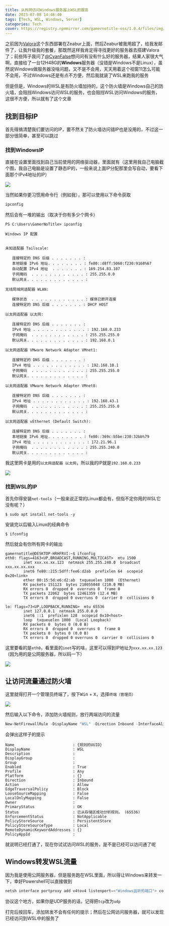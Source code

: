```yaml
---
title: 从外网访问Windows服务器上WSL的服务
date: 2023-07-08 14:46:40
tags: [Tech, WSL, Windows, Server]
categories: Tech
cover: https://registry.npmmirror.com/gamernotitle-oss/1.0.4/files/img/Access-WSL-through-Windows/cover.png
---
```


之前因为[Valora](https://github.com/GamerNoTitle/Valora)这个东西部署在Zeabur上面，然后Zeabur被我用超了，给我发邮件了，让我升级我的套餐，那既然这样我肯定得寻找更好的服务器去搭建Valora了；前些阵子我问了[@CyanFalse](https://github.com/ChenYFan)想问问有没有什么好的服务器，结果人家很大气啊，直接给了一台12H48G的**Windows**服务器（没错是Windows不是Linux），虽然说Windows做服务器没啥问题，又不是不会用，天天用着这个视窗11怎么可能不会用，不过Windows还是有点不方便，然后我就装了WSL来跑我的服务

但是但是，Windows的WSL是有防火墙加持的，这个防火墙是Windows自己的防火墙，会阻挡Windows访问WSL的服务，也会阻挡WSL访问Windows的服务，这很不方便，所以就有了这个文章

## 找到目标IP

首先得搞清楚我们要访问的IP，要不然关了防火墙访问错IP也是没用的，不过这一部分很简单，甚至可以跳过

### 找到WindowsIP

直接在设置里面找到自己当前使用的网络驱动器，里面就有（这里用我自己电脑截个图，我自己电脑是设置了静态IP的，一般来说上面IP分配那里会写自动，要看下面那个IPv4地址的IP）

![](https://registry.npmmirror.com/gamernotitle-oss/1.0.4/files/img/Access-WSL-through-Windows/ApplicationFrameHost-20230708-150548.png)

当然如果你更习惯用命令行（例如我），那可以使用以下命令获取

```powershell
ipconfig
```

然后会有一堆的输出（取决于你有多少个网卡）

```
PS C:\Users\GamerNoTitle> ipconfig

Windows IP 配置


未知适配器 Tailscale:

   连接特定的 DNS 后缀 . . . . . . . :
   本地链接 IPv6 地址. . . . . . . . : fe80::d8ff:5060:f230:9168%67
   自动配置 IPv4 地址  . . . . . . . : 169.254.83.107
   子网掩码  . . . . . . . . . . . . : 255.255.0.0
   默认网关. . . . . . . . . . . . . :

无线局域网适配器 WLAN:

   媒体状态  . . . . . . . . . . . . : 媒体已断开连接
   连接特定的 DNS 后缀 . . . . . . . : DHCP HOST

以太网适配器 以太网:

   连接特定的 DNS 后缀 . . . . . . . :
   IPv4 地址 . . . . . . . . . . . . : 192.168.0.233
   子网掩码  . . . . . . . . . . . . : 255.255.255.0
   默认网关. . . . . . . . . . . . . : 192.168.0.1

以太网适配器 VMware Network Adapter VMnet1:

   连接特定的 DNS 后缀 . . . . . . . :
   IPv4 地址 . . . . . . . . . . . . : 192.168.10.1
   子网掩码  . . . . . . . . . . . . : 255.255.255.0
   默认网关. . . . . . . . . . . . . :

以太网适配器 VMware Network Adapter VMnet8:

   连接特定的 DNS 后缀 . . . . . . . :
   IPv4 地址 . . . . . . . . . . . . : 192.168.43.1
   子网掩码  . . . . . . . . . . . . : 255.255.255.0
   默认网关. . . . . . . . . . . . . :

以太网适配器 vEthernet (Default Switch):

   连接特定的 DNS 后缀 . . . . . . . :
   本地链接 IPv6 地址. . . . . . . . : fe80::369c:b5be:230:32bb%79
   IPv4 地址 . . . . . . . . . . . . : 172.21.96.1
   子网掩码  . . . . . . . . . . . . : 255.255.240.0
   默认网关. . . . . . . . . . . . . :
```

我这里网卡是用的`以太网适配器 以太网`，所以我的IP就是`192.168.0.233`

![](https://registry.npmmirror.com/gamernotitle-oss/1.0.4/files/img/Access-WSL-through-Windows/mstsc-20230708-144616.png)

### 找到WSL的IP

首先你得安装`net-tools`（一般来说正常的Linux都会有，但指不定你用的WSL它没有呢？）

```shell
$ sudo apt install net-tools -y
```

安装完以后输入Linux的经典命令

```shell
$ ifconfig
```

然后就会有你所有网卡的输出

```
gamernotitle@DESKTOP-HRHFRVI:~$ ifconfig
eth0: flags=4163<UP,BROADCAST,RUNNING,MULTICAST>  mtu 1500
        inet xxx.xx.xx.123  netmask 255.255.240.0  broadcast xxx.xx.xx.xxx
        inet6 fe80::215:5dff:fee6:d2ab  prefixlen 64  scopeid 0x20<link>
        ether 00:15:5d:e6:d2:ab  txqueuelen 1000  (Ethernet)
        RX packets 151123  bytes 210055048 (210.0 MB)
        RX errors 0  dropped 0  overruns 0  frame 0
        TX packets 22062  bytes 12461359 (12.4 MB)
        TX errors 0  dropped 0 overruns 0  carrier 0  collisions 0

lo: flags=73<UP,LOOPBACK,RUNNING>  mtu 65536
        inet 127.0.0.1  netmask 255.0.0.0
        inet6 ::1  prefixlen 128  scopeid 0x10<host>
        loop  txqueuelen 1000  (Local Loopback)
        RX packets 0  bytes 0 (0.0 B)
        RX errors 0  dropped 0  overruns 0  frame 0
        TX packets 0  bytes 0 (0.0 B)
        TX errors 0  dropped 0 overruns 0  carrier 0  collisions 0
```

这里要看的是`eth0`，看里面的`inet`写的啥，这里可以得到IP地址为`xxx.xx.xx.123`（因为用的是公网服务器，所以码一下）

![](https://registry.npmmirror.com/gamernotitle-oss/1.0.4/files/img/Access-WSL-through-Windows/mstsc-20230708-144549.png)

## 让访问流量通过防火墙

这里就得打开一个管理员终端了，按下<kbd>Win</kbd> + <kbd>X</kbd>，选择`终端（管理员）`

![](https://registry.npmmirror.com/gamernotitle-oss/1.0.4/files/img/Access-WSL-through-Windows/explorer-20230708-151300.png)

然后输入以下命令，添加防火墙规则，放行两端访问的流量

```powershell
New-NetFirewallRule -DisplayName "WSL" -Direction Inbound -InterfaceAlias "vEthernet (WSL)"  -Action Allow
```

会弹出这样子的提示

```
Name                          : {规则的UUID}
DisplayName                   : WSL
Description                   :
DisplayGroup                  :
Group                         :
Enabled                       : True
Profile                       : Any
Platform                      : {}
Direction                     : Inbound
Action                        : Allow
EdgeTraversalPolicy           : Block
LooseSourceMapping            : False
LocalOnlyMapping              : False
Owner                         :
PrimaryStatus                 : OK
Status                        : 已从存储区成功分析规则。 (65536)
EnforcementStatus             : NotApplicable
PolicyStoreSource             : PersistentStore
PolicyStoreSourceType         : Local
RemoteDynamicKeywordAddresses : {}
PolicyAppId                   :
```

就说明已经打通了，现在你试试访问WSL的服务，是不是已经可以访问通了呢

## Windows转发WSL流量

因为我是使用公网服务器，但是服务跑在WSL里面，所以得让Windows来转发一下，幸好Powershell可以直接做到

```powershell
netsh interface portproxy add v4tov4 listenport=<"Windows监听的端口"> connectaddress="<WSL的IP地址，前面获取过的>" connectport=<"WSL中的服务端口"> listenaddress=* protocol=tcp
```

协议这个地方，如果你是UDP服务的话，记得把`tcp`改为`udp`

打完后按回车，添加转发不会有任何的提示；然后在公网访问服务器，就可以发现已经访问到WSL中的服务了

